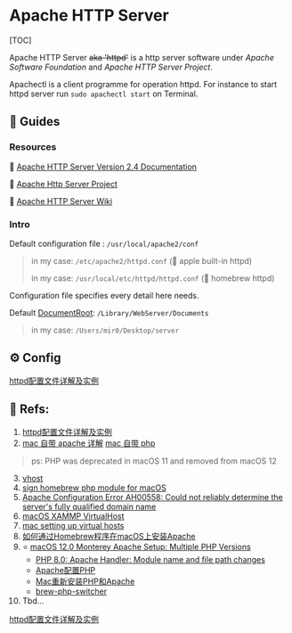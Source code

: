 # Apache HTTP Server

[TOC]



Apache HTTP Server ~~aka 'httpd'~~ is a http server software under *Apache Software Foundation* and *Apache HTTP Server Project*. 

Apachectl is a client programme for operation httpd. For instance to start httpd server run `sudo apachectl start` on Terminal. 



## 🧭 Guides

### Resources

📂 [Apache HTTP Server Version 2.4 Documentation](https://httpd.apache.org/docs/current/)

📂 [Apache Http Server Project](https://httpd.apache.org)

📖 [Apache HTTP Server Wiki](https://cwiki.apache.org/confluence/display/HTTPD/Home)



### Intro

Default configuration file : `/usr/local/apache2/conf`

> in my case: `/etc/apache2/httpd.conf` (🍎 apple built-in httpd)
>
> in my case: `/usr/local/etc/httpd/httpd.conf` (🍺 homebrew httpd)


Configuration file specifies every detail here needs. 


Default [DocumentRoot](https://httpd.apache.org/docs/current/mod/core.html#documentroot): `/Library/WebServer/Documents`

> in my case: `/Users/mir0/Desktop/server`



## ⚙️ Config

[httpd配置文件详解及实例](https://www.cnblogs.com/yinzhengjie/p/7764392.html)




## 🔗 Refs:
1. [httpd配置文件详解及实例](https://www.cnblogs.com/yinzhengjie/p/7764392.html)
2. [mac 自带 apache 详解](https://www.yisu.com/zixun/164931.html)
   [mac 自带 php](https://www.jianshu.com/p/8408a20a7110)

>ps: PHP was deprecated in macOS 11 and removed from macOS 12

3. [vhost](https://httpd.apache.org/docs/current/vhosts/examples.html)
4. [sign homebrew php module for macOS](https://www.simplified.guide/macos/apache-php-homebrew-codesign)
5. [Apache Configuration Error AH00558: Could not reliably determine the server's fully qualified domain name](https://www.digitalocean.com/community/tutorials/apache-configuration-error-ah00558-could-not-reliably-determine-the-server-s-fully-qualified-domain-name#setting-a-global-servername-directive)
6. [macOS XAMMP VirtualHost](https://www.jianshu.com/p/ffab257889a8)
7. [mac setting up virtual hosts](https://daily-dev-tips.com/posts/mac-os-x-setting-up-virtual-hosts/)
8. [如何通过Homebrew程序在macOS上安装Apache](https://www.onitroad.com/jc/archive/install-apache-macos-homebrew.html)
9. ⭐️ [macOS 12.0 Monterey Apache Setup: Multiple PHP Versions](https://getgrav.org/blog/macos-monterey-apache-multiple-php-versions)
   - [PHP 8.0: Apache Handler: Module name and file path changes](https://php.watch/versions/8.0/mod_php-rename)
   - [Apache配置PHP](https://www.yulei1989.com/apache配置php/)
   - [Mac重新安装PHP和Apache](https://www.yulei1989.com/mac重新安装php和apache/)
   - [brew-php-switcher](https://github.com/philcook/brew-php-switcher)
10. Tbd...



[httpd配置文件详解及实例](https://www.cnblogs.com/yinzhengjie/p/7764392.html)

